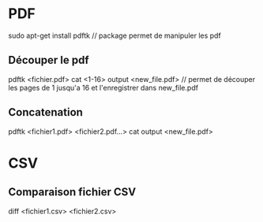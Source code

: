 # PDF
sudo apt-get install pdftk // package permet de manipuler les pdf
## Découper le pdf
pdftk <fichier.pdf> cat <1-16> output <new_file.pdf> // permet de découper les pages de 1 jusqu'a 16 et l'enregistrer dans new_file.pdf
## Concatenation
pdftk <fichier1.pdf> <fichier2.pdf...> cat output <new_file.pdf>


# CSV
## Comparaison fichier CSV
diff <fichier1.csv> <fichier2.csv>